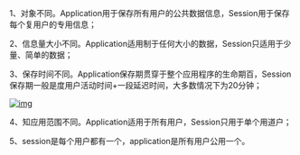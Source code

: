 1、对象不同。Application用于保存所有用户的公共数据信息，Session用于保存每个复用户的专用信息；

2、信息量大小不同。Application适用制于任何大小的数据，Session只适用于少量、简单的数据；

3、保存时间不同。Application保存期贯穿于整个应用程序的生命期百，Session保存期一般是度用户活动时间+一段延迟时间，大多数情况下为20分钟；



[![img](https://iknow-pic.cdn.bcebos.com/1f178a82b9014a904acb48f2a4773912b21bee8c?x-bce-process=image/resize,m_lfit,w_600,h_800,limit_1)](https://iknow-pic.cdn.bcebos.com/1f178a82b9014a904acb48f2a4773912b21bee8c)





4、知应用范围不同。Application适用于所有用户，Session只用于单个用道户；

5、session是每个用户都有一个，application是所有用户公用一个。